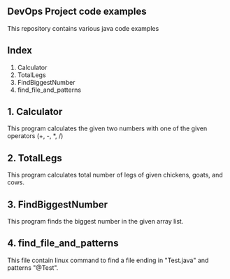 ## DevOps Project code examples

This repository contains various java code examples

## Index
1. Calculator
2. TotalLegs
3. FindBiggestNumber
4. find_file_and_patterns

## 1. Calculator
This program calculates the given two numbers with one of the given operators (+, -, *, /)

## 2. TotalLegs
This program calculates total number of legs of given chickens, goats, and cows.

## 3. FindBiggestNumber
This program finds the biggest number in the given array list.

## 4. find_file_and_patterns
This file contain linux command to find a file ending in "Test.java" and patterns "@Test".